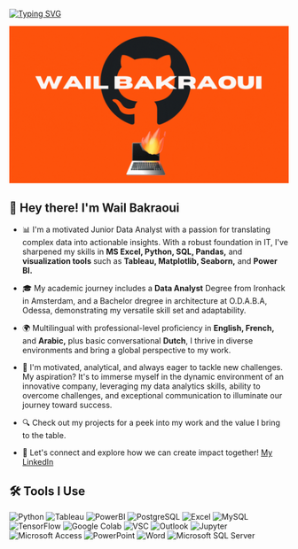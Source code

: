 [![Typing SVG](https://readme-typing-svg.demolab.com?font=Poppins&size=30&duration=3000&pause=1000&color=FFA500&multiline=true&random=false&width=484&height=115&lines=Welcome+to+my+GitHub+Space;My+name+is+Wail+Bakraoui;A+Junior+Data+Analyst)](https://git.io/typing-svg)

![Banner](banner.gif)

## 👋 Hey there! I'm Wail Bakraoui

* 📊 I'm a motivated Junior Data Analyst with a passion for translating complex data into actionable insights. With a robust foundation in IT, I've sharpened my skills in **MS Excel, Python, SQL, Pandas,** and **visualization tools** such as **Tableau, Matplotlib, Seaborn,** and **Power BI.**

* 🎓 My academic journey includes a **Data Analyst** Degree from Ironhack in Amsterdam, and a Bachelor dregree in architecture at O.D.A.B.A, Odessa, demonstrating my versatile skill set and adaptability.

* 🌍 Multilingual with professional-level proficiency in **English, French,** and **Arabic,** plus basic conversational **Dutch**, I thrive in diverse environments and bring a global perspective to my work.

* 🚀 I'm motivated, analytical, and always eager to tackle new challenges. My aspiration? It's to immerse myself in the dynamic environment of an innovative company, leveraging my data analytics skills, ability to overcome challenges, and exceptional communication to illuminate our journey toward success.
  
* 🔍 Check out my projects for a peek into my work and the value I bring to the table.

* 🔗 Let's connect and explore how we can create impact together! [My LinkedIn](https://www.linkedin.com/in/WailBak)


## 🛠 Tools I Use

![Python](https://img.shields.io/badge/Python-3776AB?style=for-the-badge&logo=python&logoColor=white)
![Tableau](https://img.shields.io/badge/Tableau-E97627?style=for-the-badge&logo=Tableau&logoColor=white)
![PowerBI](https://img.shields.io/badge/Power%20BI-F2C811?style=for-the-badge&logo=Power%20BI&logoColor=black)
![PostgreSQL](https://img.shields.io/badge/PostgreSQL-316192?style=for-the-badge&logo=postgresql&logoColor=white)
![Excel](https://img.shields.io/badge/Microsoft%20Excel-217346?style=for-the-badge&logo=microsoft-excel&logoColor=white)
![MySQL](https://img.shields.io/badge/MySQL-4479A1?style=for-the-badge&logo=mysql&logoColor=white)
![TensorFlow](https://img.shields.io/badge/TensorFlow-FF6F00?style=for-the-badge&logo=tensorflow&logoColor=white)
![Google Colab](https://img.shields.io/badge/Google%20Colab-F9AB00?style=for-the-badge&logo=google-colab&logoColor=white)
![VSC](https://img.shields.io/badge/Visual%20Studio%20Code-007ACC?style=for-the-badge&logo=visual-studio-code&logoColor=white)
![Outlook](https://img.shields.io/badge/Microsoft%20Outlook-0078D4?style=for-the-badge&logo=microsoft-outlook&logoColor=white)
![Jupyter](https://img.shields.io/badge/Jupyter-F37626?style=for-the-badge&logo=jupyter&logoColor=white)
![Microsoft Access](https://img.shields.io/badge/Microsoft%20Access-A4373A?style=for-the-badge&logo=microsoft-access&logoColor=white)
![PowerPoint](https://img.shields.io/badge/Microsoft%20PowerPoint-B7472A?style=for-the-badge&logo=microsoft-powerpoint&logoColor=white)
![Word](https://img.shields.io/badge/Microsoft%20Word-2B579A?style=for-the-badge&logo=microsoft-word&logoColor=white)
![Microsoft SQL Server](https://img.shields.io/badge/Microsoft%20SQL%20Server-CC2927?style=for-the-badge&logo=microsoft-sql-server&logoColor=white)




